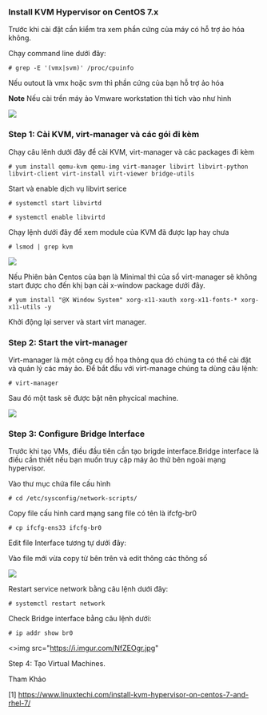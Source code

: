### Install KVM Hypervisor on CentOS 7.x

Trước khi cài đặt cần kiểm tra xem phần cứng của máy có hỗ trợ ảo hóa không.

Chạy command line dưới đây:

`# grep -E '(vmx|svm)' /proc/cpuinfo`

Nếu outout là vmx hoặc svm thì phần cứng của bạn hỗ trợ ảo hóa

**Note** Nếu cài trền máy ảo Vmware workstation thì tích vào như hình 

<img src="https://i.imgur.com/JczF8Rt.jpg">

### Step 1: Cài KVM, virt-manager và các gói đi kèm

Chạy câu lênh dưới đây để cài KVM, virt-manager và các packages đi kèm

`# yum install qemu-kvm qemu-img virt-manager libvirt libvirt-python libvirt-client virt-install virt-viewer bridge-utils`

Start và enable dịch vụ libvirt serice

`# systemctl start libvirtd`

`# systemctl enable libvirtd`

Chạy lệnh dưới đây để xem module của KVM đã được lạp hay chưa

`# lsmod | grep kvm`

<img src="https://i.imgur.com/pjYTsKq.jpg">

Nếu Phiên bản Centos của bạn là Minimal thì của sổ virt-manager sẽ không start được cho đến khị bạn cài x-window package dưới đây.

`# yum install "@X Window System" xorg-x11-xauth xorg-x11-fonts-* xorg-x11-utils -y`

Khởi động lại server và start virt manager.

### Step 2: Start the virt-manager

Virt-manager là một công cụ đồ họa thông qua đó chúng ta có thể cài đặt và quản lý các máy ảo. Để bắt đầu với virt-manage chúng ta dùng câu lệnh:

`# virt-manager`

Sau đó một task sẽ được bật nên phycical machine. 

<img src="https://i.imgur.com/bvfjkLL.jpg">

### Step 3: Configure Bridge Interface

Trước khi tạo VMs, điều đầu tiên cần tạo brigde interface.Bridge interface là điều cần thiết nếu bạn muốn truy cập máy ảo thử bên ngoài mạng hypervisor.

Vào thư mục chứa file cấu hình 

`# cd /etc/sysconfig/network-scripts/`

Copy file cấu hình card mạng sang file có tên là ifcfg-br0

`# cp ifcfg-ens33 ifcfg-br0`

Edit file Interface tương tự dưới đây:

Vào file mới vừa copy từ bên trên và edit thông các thông số 

<img src="https://i.imgur.com/jkVYVPM.jpg">
 
Restart service network bằng câu lệnh dưới đây:

`# systemctl restart network`

Check  Bridge interface bằng câu lệnh dưới:

`# ip addr show br0`

<>img src="https://i.imgur.com/NfZEOgr.jpg"

Step 4: Tạo Virtual Machines.






Tham Khảo

[1] https://www.linuxtechi.com/install-kvm-hypervisor-on-centos-7-and-rhel-7/
